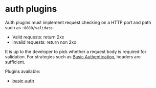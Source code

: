 auth plugins
============

Auth plugins must implement request checking on a HTTP port and path such as `:8080/validate`.

* Valid requests: return 2xx
* Invalid requests: return non 2xx

It is up to the developer to pick whether a request body is required for validation. For strategies such as [Basic Authentication](https://en.wikipedia.org/wiki/Basic_access_authentication), headers are sufficient.

Plugins available:

* [basic-auth](./basic-auth/)
